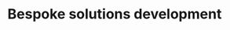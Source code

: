 ---
layout: default
title: Bespoke solutions development
type: service
modal-id: 2
icon: bespoke
alt: 
description:
  - 
    title: "Tailor-made solutions to address specific requirements:"
    subitems:
    - title: Development of new libraries and tools.
    - title: Enrichment of existing libraries in a collaborative mode (Git, object-oriented programming, etc.).
    - title: Detailed code documentation.
  - 
    title: "Libraries and artefacts for model validation:"
    subitems:
    - title: Independent replication of computations done in in-house or vendor system.
    - title: Benchmarking against independent, open source libraries (e.g. QuantLib).
    - title: Jupyter Notebooks to replay the outcome analysis tests.
  - 
    title: "Ad hoc configuration in vendor software to work around identified gaps or issues."
---